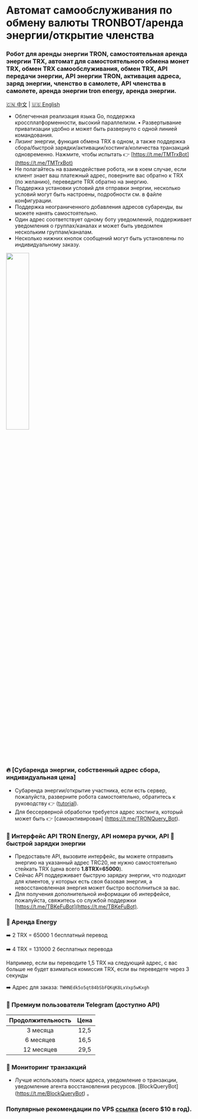 # Автомат самообслуживания по обмену валюты TRONBOT/аренда энергии/открытие членства

### Робот для аренды энергии TRON, самостоятельная аренда энергии TRX, автомат для самостоятельного обмена монет TRX, обмен TRX самообслуживания, обмен TRX, API передачи энергии, API энергии TRON, активация адреса, заряд энергии, членство в самолете, API членства в самолете, аренда энергии tron energy, аренда энергии.

[🇨🇳 中文](./README.md) | [🇺🇸 English](./README.en.md)

* Облегченная реализация языка Go, поддержка кроссплатформенности, высокий параллелизм.
• Развертывание приватизации удобно и может быть развернуто с одной линией командования.
* Лизинг энергии, функция обмена TRX в одном, а также поддержка сбора/быстрой зарядки/активации/хостинга/количества транзакций одновременно. Нажмите, чтобы испытать 👉 [https://t.me/TMTrxBot](https://t.me/TMTrxBot)
* Не полагайтесь на взаимодействие робота, ни в коем случае, если клиент знает ваш платежный адрес, поверните вас обратно к TRX (по желанию), переведите TRX обратно на энергию.
* Поддержка установки условий для отправки энергии, несколько условий могут быть настроены, подробности см. в файле конфигурации.
* Поддержка неограниченного добавления адресов субаренды, вы можете нанять самостоятельно.
* Один адрес соответствует одному боту уведомлений, поддерживает уведомления о группах/каналах и может быть уведомлен нескольким группам/каналам.
* Несколько нижних кнопок сообщений могут быть установлены по индивидуальному заказу.

<img src="https://github.com/user-attachments/assets/46443890-3043-40c4-98ae-27087ea34261" width="35%">

### 🔥 [Субаренда энергии, собственный адрес сбора, индивидуальная цена]
* Субаренда энергии/открытие участника, если есть сервер, пожалуйста, разверните робота самостоятельно, обратитесь к руководству 👉 ([tutorial](./INSTALL.md)).
* Для бессерверной обработки требуется адрес хостинга, который может быть 👉 [самоактивирован] (https://t.me/TRONQuery_Bot).

### 🤝 Интерфейс API TRON Energy, API номера ручки, API 🔋 быстрой зарядки энергии
* Предоставьте API, вызовите интерфейс, вы можете отправить энергию на указанный адрес TRC20, не нужно самостоятельно стейкать TRX (цена всего **1.8TRX=65000**).
* Сейчас API поддерживает быструю зарядку энергии, что подходит для клиентов, у которых есть своя базовая энергия, а невосстановленная энергия может быстро восполниться за вас.
* Для получения дополнительной информации об интерфейсе, пожалуйста, свяжитесь со службой поддержки [https://t.me/TBKeFuBot](https://t.me/TBKeFuBot).

### 🔋 Аренда Energy 
➡️ 2 TRX = 65000 1 бесплатный перевод

➡️ 4 TRX = 131000 2 бесплатных перевода

Например, если вы переводите 1,5 TRX на следующий адрес, с вас больше не будет взиматься комиссия TRX, если вы переведете через 3 секунды

➡️ Адрес для заказа:
`TWHNEdk5o5qt84bSbFQKqK8LxVxp5wKxgh`

### 🎁 Премиум пользователи Telegram (доступно API)

| Продолжительность | Цена |
|:-----:|:-----:|
| 3 месяца | 12,5 |
| 6 месяцев | 16,5 |
| 12 месяцев | 29,5 |

### 🌈 Мониторинг транзакций
* Лучше использовать поиск адреса, уведомление о транзакции, уведомление агента восстановления ресурсов. [BlockQueryBot] (https://t.me/BlockQueryBot) 。

### Популярные рекомендации по VPS [ссылка](./RACKNERD.md) (всего $10 в год).
